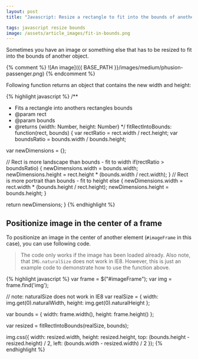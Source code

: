 ```yaml
---
layout: post
title: "Javascript: Resize a rectangle to fit into the bounds of another rectangle with proper ratio"

tags: javascript resize bounds
image: /assets/article_images/fit-in-bounds.png
---
```


Sometimes you have an image or something else that has to be resized to fit into the bounds of another object.

<!--more-->

{% comment %}
![An image]({{ BASE_PATH }}/images/medium/phusion-passenger.png)
{% endcomment %}

Following function returns an object that contains the new width and height:


{% highlight javascript %}
/**
 * Fits a rectangle into anothers rectangles bounds
 * @param rect
 * @param bounds
 * @returns {width: Number, height: Number}
 */
fitRectIntoBounds: function(rect, bounds) {
  var rectRatio = rect.width / rect.height;
  var boundsRatio = bounds.width / bounds.height;

  var newDimensions = {};

  // Rect is more landscape than bounds - fit to width
  if(rectRatio > boundsRatio) {
    newDimensions.width = bounds.width;
    newDimensions.height = rect.height * (bounds.width / rect.width);
  }
  // Rect is more portrait than bounds - fit to height
  else {
    newDimensions.width = rect.width * (bounds.height / rect.height);
    newDimensions.height = bounds.height;
  }

  return newDimensions;
}
{% endhighlight %}

Positionize image in the center of a frame
------------------------------------------

To positionize an image in the center of another element (`#imageFrame` in this case), you can use following code.

> The code only works if the image has been loaded already. Also note, that `IMG.naturalSize` does not work in IE8. However, this is just an example code to demonstrate how to use the function above.

{% highlight javascript %}
var frame = $("#imageFrame");
var img = frame.find('img');

// note: naturalSize does not work in IE8
var realSize = {
  width:  img.get(0).naturalWidth,
  height: img.get(0).naturalHeight
};

var bounds = {
  width:  frame.width(),
  height: frame.height()
};

var resized = fitRectIntoBounds(realSize, bounds);

img.css({
  width:  resized.width,
  height: resized.height,
  top:    (bounds.height - resized.height) / 2,
  left:   (bounds.width - resized.width) / 2
});
{% endhighlight %}
